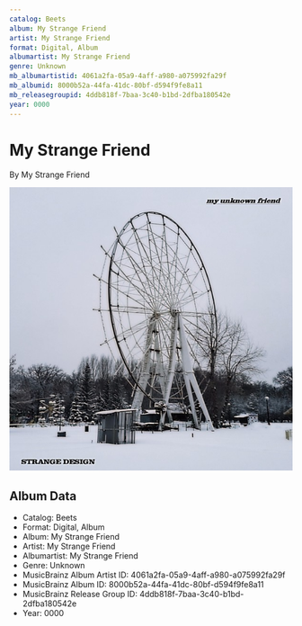 ```yaml
---
catalog: Beets
album: My Strange Friend
artist: My Strange Friend
format: Digital, Album
albumartist: My Strange Friend
genre: Unknown
mb_albumartistid: 4061a2fa-05a9-4aff-a980-a075992fa29f
mb_albumid: 8000b52a-44fa-41dc-80bf-d594f9fe8a11
mb_releasegroupid: 4ddb818f-7baa-3c40-b1bd-2dfba180542e
year: 0000
---
```


# My Strange Friend

By My Strange Friend

![](../../assets/beetscovers/My_Strange_Friend-My_Strange_Friend.jpg)

## Album Data

- Catalog: Beets
- Format: Digital, Album
- Album: My Strange Friend
- Artist: My Strange Friend
- Albumartist: My Strange Friend
- Genre: Unknown
- MusicBrainz Album Artist ID: 4061a2fa-05a9-4aff-a980-a075992fa29f
- MusicBrainz Album ID: 8000b52a-44fa-41dc-80bf-d594f9fe8a11
- MusicBrainz Release Group ID: 4ddb818f-7baa-3c40-b1bd-2dfba180542e
- Year: 0000

